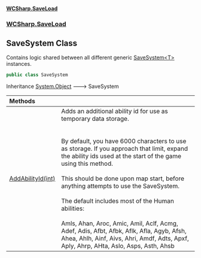 #### [WCSharp.SaveLoad](index.md 'index')
### [WCSharp.SaveLoad](WCSharp.SaveLoad.md 'WCSharp.SaveLoad')

## SaveSystem Class

Contains logic shared between all different generic [SaveSystem&lt;T&gt;](WCSharp.SaveLoad.SaveSystem_T_.md 'WCSharp.SaveLoad.SaveSystem<T>') instances.

```csharp
public class SaveSystem
```

Inheritance [System.Object](https://docs.microsoft.com/en-us/dotnet/api/System.Object 'System.Object') &#129106; SaveSystem

| Methods | |
| :--- | :--- |
| [AddAbilityId(int)](WCSharp.SaveLoad.SaveSystem.AddAbilityId(int).md 'WCSharp.SaveLoad.SaveSystem.AddAbilityId(int)') | Adds an additional ability id for use as temporary data storage.<br/><br/><br/>By default, you have 6000 characters to use as storage. If you approach that limit, expand the ability ids used at the start of the game using this method.<br/><br/>This should be done upon map start, before anything attempts to use the SaveSystem.<br/><br/>The default includes most of the Human abilities:<br/><br/>Amls, Ahan, Aroc, Amic, Amil, Aclf, Acmg, Adef, Adis, Afbt, Afbk, Aflk, Afla, Agyb, Afsh,<br/>            Ahea, Ahlh, Ainf, Aivs, Ahri, Amdf, Adts, Apxf, Aply, Ahrp, AHta, Aslo, Asps, Asth, Ahsb |

